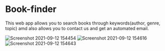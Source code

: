 # Book-finder

This web app allows you to search books through keywords(author, genre, topic) amd also allows you to contact us and get an automated email.

![Screenshot 2021-09-12 154454](https://user-images.githubusercontent.com/90019704/132983812-4012e51c-ec5c-4fcc-8ebc-a190009b4fdd.png)
![Screenshot 2021-09-12 154616](https://user-images.githubusercontent.com/90019704/132983823-00a76df9-11b1-4101-b5eb-449803170611.png)
![Screenshot 2021-09-12 154643](https://user-images.githubusercontent.com/90019704/132983839-0914b2fd-b689-4ac5-afd4-63f40a0c3d9b.png)
